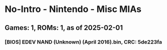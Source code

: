 # No-Intro - Nintendo - Misc MIAs
## Games: 1, ROMs: 1, as of 2025-02-01
### [BIOS] EDEV NAND (Unknown) (April 2016).bin, CRC: 5de223fa

